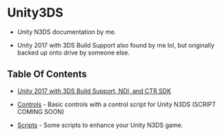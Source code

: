 # Unity3DS

* Unity N3DS documentation by me.

* Unity 2017 with 3DS Build Support also found by me lol, but originally backed up onto drive by someone else.

## Table Of Contents

* [Unity 2017 with 3DS Build Support, NDI, and CTR SDK](https://archive.org/details/unity-2017-3ds-sdk_202308_202308)

* [Controls](https://github.com/TyDevX/Unity3DS/blob/main/Controls/Controls.md) - Basic controls with a control script for Unity N3DS (SCRIPT COMING SOON)

* [Scripts](https://github.com/TyDevX/Unity3DS/tree/main/Scripts) - Some scripts to enhance your Unity N3DS game.
